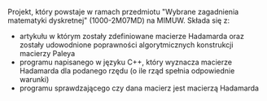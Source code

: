 Projekt, który powstaje w ramach przedmiotu "Wybrane zagadnienia matematyki dyskretnej" (1000-2M07MD) na MIMUW.
Składa się z:
- artykułu w którym zostały zdefiniowane macierze Hadamarda oraz zostały udowodnione poprawności algorytmicznych konstrukcji macierzy Paleya
- programu napisanego w języku C++, który wyznacza macierze Hadamarda dla podanego rzędu (o ile rząd spełnia odpowiednie warunki)
- programu sprawdzającego czy dana macierz jest macierzą Hadamarda
